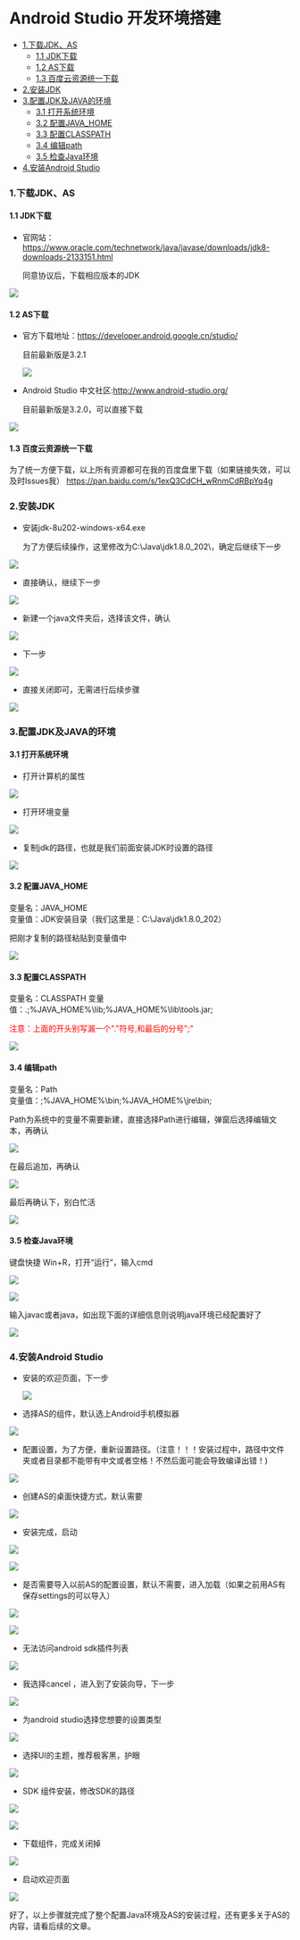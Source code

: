 
# Android Studio 开发环境搭建 <!-- omit in toc --> 
- [1.下载JDK、AS](#1下载JDKAS)
  - [1.1 JDK下载](#11-JDK下载)
  - [1.2 AS下载](#12-AS下载)
  - [1.3 百度云资源统一下载](#13-百度云资源统一下载)
- [2.安装JDK](#2安装JDK)
- [3.配置JDK及JAVA的环境](#3配置JDK及JAVA的环境)
  - [3.1 打开系统环境](#31-打开系统环境)
  - [3.2 配置JAVA_HOME](#32-配置JAVA_HOME)
  - [3.3 配置CLASSPATH](#33-配置CLASSPATH)
  - [3.4 编辑path](#34-编辑path)
  - [3.5 检查Java环境](#35-检查Java环境)
- [4.安装Android Studio](#4安装Android-Studio)
###  1.下载JDK、AS

#### 1.1 JDK下载

* 官网站：https://www.oracle.com/technetwork/java/javase/downloads/jdk8-downloads-2133151.html

  同意协议后，下载相应版本的JDK

![](https://raw.githubusercontent.com/Brainbg/CloudPic/master/AndroidStudioHandbook/chapter1/%20%E4%B8%8B%E8%BD%BD%E6%9C%80%E6%96%B0%E7%9A%84jdk.png)

#### 1.2 AS下载

* 官方下载地址：https://developer.android.google.cn/studio/

  目前最新版是3.2.1

  ![](https://raw.githubusercontent.com/Brainbg/CloudPic/master/AndroidStudioHandbook/chapter1/%20%E6%9C%80%E6%96%B0%E7%89%883.2.1.png)

* Android Studio 中文社区:http://www.android-studio.org/
  
  目前最新版是3.2.0，可以直接下载

 ![](https://raw.githubusercontent.com/Brainbg/CloudPic/master/AndroidStudioHandbook/chapter1/%20AS%E7%BD%91%E5%9D%80%E4%B8%8B%E8%BD%BD.png)


#### 1.3 百度云资源统一下载
为了统一方便下载，以上所有资源都可在我的百度盘里下载（如果链接失效，可以及时Issues我）
https://pan.baidu.com/s/1exQ3CdCH_wRnmCdRBpYq4g
###  2.安装JDK  
* 安装jdk-8u202-windows-x64.exe

   为了方便后续操作，这里修改为C:\Java\jdk1.8.0_202\，确定后继续下一步

![](https://raw.githubusercontent.com/Brainbg/CloudPic/master/AndroidStudioHandbook/chapter1/%20%E4%BF%AE%E6%94%B9jdk%E8%B7%AF%E5%BE%84.png)

* 直接确认，继续下一步

![](https://raw.githubusercontent.com/Brainbg/CloudPic/master/AndroidStudioHandbook/chapter1/%20jdk%E7%A1%AE%E8%AE%A4.png)



* 新建一个java文件夹后，选择该文件，确认

![](https://raw.githubusercontent.com/Brainbg/CloudPic/master/AndroidStudioHandbook/chapter1/%20%E6%96%B0%E5%BB%BAjava%E6%96%87%E4%BB%B6%E5%A4%B9.png)


* 下一步

![](https://raw.githubusercontent.com/Brainbg/CloudPic/master/AndroidStudioHandbook/chapter1/%20%E6%96%B0%E5%BB%BAjava%E5%90%8E.png)


* 直接关闭即可，无需进行后续步骤

![](https://raw.githubusercontent.com/Brainbg/CloudPic/master/AndroidStudioHandbook/chapter1/%20%E5%85%B3%E9%97%AD.png)



###  3.配置JDK及JAVA的环境
#### 3.1 打开系统环境

* 打开计算机的属性

![](https://raw.githubusercontent.com/Brainbg/CloudPic/master/AndroidStudioHandbook/chapter1/%20%E6%89%93%E5%BC%80%E8%AE%A1%E7%AE%97%E6%9C%BA%E5%B1%9E%E6%80%A7.png)


* 打开环境变量

![](https://raw.githubusercontent.com/Brainbg/CloudPic/master/AndroidStudioHandbook/chapter1/%20%E6%89%93%E5%BC%80%E7%8E%AF%E5%A2%83%E5%8F%98%E9%87%8F.png)


* 复制jdk的路径，也就是我们前面安装JDK时设置的路径

![](https://raw.githubusercontent.com/Brainbg/CloudPic/master/AndroidStudioHandbook/chapter1/%20%E5%A4%8D%E5%88%B6jdk%E8%B7%AF%E5%BE%84.png)


#### 3.2 配置JAVA_HOME 
变量名：JAVA_HOME       
变量值：JDK安装目录（我们这里是：C:\Java\jdk1.8.0_202）

把刚才复制的路径粘贴到变量值中

![](https://raw.githubusercontent.com/Brainbg/CloudPic/master/AndroidStudioHandbook/chapter1/%20%E6%96%B0%E5%BB%BAJAVA_HOME.png)


#### 3.3 配置CLASSPATH
变量名：CLASSPATH
变量值：.;%JAVA_HOME%\lib;%JAVA_HOME%\lib\tools.jar;


<font color=##FF0000>  注意：上面的开头别写漏一个"."符号,和最后的分号";" </font>   

![](https://raw.githubusercontent.com/Brainbg/CloudPic/master/AndroidStudioHandbook/chapter1/%20%E6%B7%BB%E5%8A%A0classpath.png)


#### 3.4 编辑path

变量名：Path  
变量值：;%JAVA_HOME%\bin;%JAVA_HOME%\jre\bin; 

Path为系统中的变量不需要新建，直接选择Path进行编辑，弹窗后选择编辑文本，再确认

![](https://raw.githubusercontent.com/Brainbg/CloudPic/master/AndroidStudioHandbook/chapter1/%20%E7%BC%96%E8%BE%91path1.png)


​在最后追加，再确认

![](https://raw.githubusercontent.com/Brainbg/CloudPic/master/AndroidStudioHandbook/chapter1/%20path%E8%BF%BD%E5%8A%A0.png)


最后再确认下，别白忙活

![](https://raw.githubusercontent.com/Brainbg/CloudPic/master/AndroidStudioHandbook/chapter1/%20%E6%9C%80%E5%90%8E%E7%A1%AE%E8%AE%A4.png)


#### 3.5 检查Java环境

键盘快捷 Win+R，打开“运行”，输入cmd

![](https://raw.githubusercontent.com/Brainbg/CloudPic/master/AndroidStudioHandbook/chapter1/%20%E5%90%8C%E6%97%B6win%E5%8A%A0r.png)


![](https://raw.githubusercontent.com/Brainbg/CloudPic/master/AndroidStudioHandbook/chapter1/%20%E8%BE%93%E5%85%A5cmd.png)


输入javac或者java，如出现下面的详细信息则说明java环境已经配置好了

![](https://raw.githubusercontent.com/Brainbg/CloudPic/master/AndroidStudioHandbook/chapter1/%20javac.png)


###  4.安装Android Studio 

* 安装的欢迎页面，下一步

  ![](https://raw.githubusercontent.com/Brainbg/CloudPic/master/AndroidStudioHandbook/chapter1/%20%E5%AE%89%E8%A3%85%E7%9A%84%E6%AC%A2%E8%BF%8E%E9%A1%B5%E9%9D%A2.png)


* 选择AS的组件，默认选上Android手机模拟器

![](https://raw.githubusercontent.com/Brainbg/CloudPic/master/AndroidStudioHandbook/chapter1/%20%E9%80%89%E6%8B%A9AS%E7%BB%84%E4%BB%B6.png)


* 配置设置，为了方便，重新设置路径。（注意！！！安装过程中，路径中文件夹或者目录都不能带有中文或者空格！不然后面可能会导致编译出错！)

![](https://raw.githubusercontent.com/Brainbg/CloudPic/master/AndroidStudioHandbook/chapter1/%20%E4%BF%AE%E6%94%B9%E9%85%8D%E7%BD%AE%E8%AE%BE%E7%BD%AE.png)


*  创建AS的桌面快捷方式，默认需要

![](https://raw.githubusercontent.com/Brainbg/CloudPic/master/AndroidStudioHandbook/chapter1/%20%E5%88%9B%E5%BB%BA%E8%BD%AF%E4%BB%B6%E5%BF%AB%E6%8D%B7.png)


* 安装完成，启动

![](https://raw.githubusercontent.com/Brainbg/CloudPic/master/AndroidStudioHandbook/chapter1/%20%E5%AE%89%E8%A3%85%E5%AE%8C%E6%88%90.png)


![](https://raw.githubusercontent.com/Brainbg/CloudPic/master/AndroidStudioHandbook/chapter1/%20%E5%90%AF%E5%8A%A8AS.png)


* 是否需要导入以前AS的配置设置，默认不需要，进入加载（如果之前用AS有保存settings的可以导入）

![](https://raw.githubusercontent.com/Brainbg/CloudPic/master/AndroidStudioHandbook/chapter1/%20%E6%98%AF%E5%90%A6%E9%9C%80%E8%A6%81%E5%AF%BC%E5%85%A5%E4%BB%A5%E5%89%8DAS%E7%9A%84%E9%85%8D%E7%BD%AE%E8%AE%BE%E7%BD%AE.png)


![](https://raw.githubusercontent.com/Brainbg/CloudPic/master/AndroidStudioHandbook/chapter1/%20%E5%8A%A0%E8%BD%BD%E4%B8%AD.png)


* 无法访问android sdk插件列表

![](https://raw.githubusercontent.com/Brainbg/CloudPic/master/AndroidStudioHandbook/chapter1/%20%E6%97%A0%E6%B3%95%E8%AE%BF%E9%97%AE%E6%8F%92%E4%BB%B6%E5%88%97%E8%A1%A8.png)



* 我选择cancel ，进入到了安装向导，下一步

![](https://raw.githubusercontent.com/Brainbg/CloudPic/master/AndroidStudioHandbook/chapter1/%20%E5%AE%89%E8%A3%85%E5%90%91%E5%AF%BC.png)


* 为android studio选择您想要的设置类型

![](https://raw.githubusercontent.com/Brainbg/CloudPic/master/AndroidStudioHandbook/chapter1/%20%E4%B8%BAandroidstudio%E9%80%89%E6%8B%A9%E6%82%A8%E6%83%B3%E8%A6%81%E7%9A%84%E8%AE%BE%E7%BD%AE%E7%B1%BB%E5%9E%8B.png)



* 选择UI的主题，推荐极客黑，护眼

![](https://raw.githubusercontent.com/Brainbg/CloudPic/master/AndroidStudioHandbook/chapter1/%20ui%E4%B8%BB%E9%A2%98.png)

* SDK 组件安装，修改SDK的路径

![](https://raw.githubusercontent.com/Brainbg/CloudPic/master/AndroidStudioHandbook/chapter1/%20sdk%E7%BB%84%E4%BB%B6%E5%AE%89%E8%A3%85.png)


![](https://raw.githubusercontent.com/Brainbg/CloudPic/master/AndroidStudioHandbook/chapter1/%20%E4%BF%AE%E6%94%B9SDK%E8%B7%AF%E5%BE%84.png)


* 下载组件，完成关闭掉

![](https://raw.githubusercontent.com/Brainbg/CloudPic/master/AndroidStudioHandbook/chapter1/%20%E4%B8%8B%E8%BD%BD%E7%BB%84%E4%BB%B6.png)


* 启动欢迎页面

![](https://raw.githubusercontent.com/Brainbg/CloudPic/master/AndroidStudioHandbook/chapter1/%20AS%E6%AC%A2%E8%BF%8E%E9%A1%B5.png)


好了，以上步骤就完成了整个配置Java环境及AS的安装过程，还有更多关于AS的内容，请看后续的文章。
